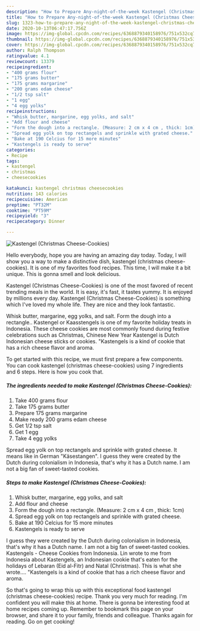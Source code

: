 ```yaml
---
description: "How to Prepare Any-night-of-the-week Kastengel (Christmas Cheese-Cookies)"
title: "How to Prepare Any-night-of-the-week Kastengel (Christmas Cheese-Cookies)"
slug: 1323-how-to-prepare-any-night-of-the-week-kastengel-christmas-cheese-cookies
date: 2020-10-13T06:47:17.756Z
image: https://img-global.cpcdn.com/recipes/6368879340158976/751x532cq70/kastengel-christmas-cheese-cookies-recipe-main-photo.jpg
thumbnail: https://img-global.cpcdn.com/recipes/6368879340158976/751x532cq70/kastengel-christmas-cheese-cookies-recipe-main-photo.jpg
cover: https://img-global.cpcdn.com/recipes/6368879340158976/751x532cq70/kastengel-christmas-cheese-cookies-recipe-main-photo.jpg
author: Ralph Thompson
ratingvalue: 4.1
reviewcount: 13379
recipeingredient:
- "400 grams flour"
- "175 grams butter"
- "175 grams margarine"
- "200 grams edam cheese"
- "1/2 tsp salt"
- "1 egg"
- "4 egg yolks"
recipeinstructions:
- "Whisk butter, margarine, egg yolks, and salt"
- "Add flour and cheese"
- "Form the dough into a rectangle. (Measure: 2 cm x 4 cm , thick: 1cm)"
- "Spread egg yolk on top rectangels and sprinkle with grated cheese."
- "Bake at 190 Celcius for 15 more minutes"
- "Kastengels is ready to serve"
categories:
- Recipe
tags:
- kastengel
- christmas
- cheesecookies

katakunci: kastengel christmas cheesecookies 
nutrition: 143 calories
recipecuisine: American
preptime: "PT32M"
cooktime: "PT59M"
recipeyield: "3"
recipecategory: Dinner

---
```



![Kastengel (Christmas Cheese-Cookies)](https://img-global.cpcdn.com/recipes/6368879340158976/751x532cq70/kastengel-christmas-cheese-cookies-recipe-main-photo.jpg)

Hello everybody, hope you are having an amazing day today. Today, I will show you a way to make a distinctive dish, kastengel (christmas cheese-cookies). It is one of my favorites food recipes. This time, I will make it a bit unique. This is gonna smell and look delicious.

Kastengel (Christmas Cheese-Cookies) is one of the most favored of recent trending meals in the world. It is easy, it's fast, it tastes yummy. It is enjoyed by millions every day. Kastengel (Christmas Cheese-Cookies) is something which I've loved my whole life. They are nice and they look fantastic.

Whisk butter, margarine, egg yolks, and salt. Form the dough into a rectangle.. Kastengel or Kaasstengels is one of my favorite holiday treats in Indonesia. These cheese cookies are most commonly found during festive celebrations such as Christmas, Chinese New Year Kastengel is Dutch Indonesian cheese sticks or cookies. &#34;Kastengels is a kind of cookie that has a rich cheese flavor and aroma.


To get started with this recipe, we must first prepare a few components. You can cook kastengel (christmas cheese-cookies) using 7 ingredients and 6 steps. Here is how you cook that.

<!--inarticleads1-->

##### The ingredients needed to make Kastengel (Christmas Cheese-Cookies):

1. Take 400 grams flour
1. Take 175 grams butter
1. Prepare 175 grams margarine
1. Make ready 200 grams edam cheese
1. Get 1/2 tsp salt
1. Get 1 egg
1. Take 4 egg yolks


Spread egg yolk on top rectangels and sprinkle with grated cheese. It means like in German &#34;Käsestangen&#34;. I guess they were created by the Dutch during colonialism in Indonesia, that&#39;s why it has a Dutch name. I am not a big fan of sweet-tasted cookies. 

<!--inarticleads2-->

##### Steps to make Kastengel (Christmas Cheese-Cookies):

1. Whisk butter, margarine, egg yolks, and salt
1. Add flour and cheese
1. Form the dough into a rectangle. (Measure: 2 cm x 4 cm , thick: 1cm)
1. Spread egg yolk on top rectangels and sprinkle with grated cheese.
1. Bake at 190 Celcius for 15 more minutes
1. Kastengels is ready to serve


I guess they were created by the Dutch during colonialism in Indonesia, that&#39;s why it has a Dutch name. I am not a big fan of sweet-tasted cookies. Kastengels - Cheese Cookies from Indonesia. Lin wrote to me from Indonesia about Kastengels, an Indonesian cookie that&#39;s eaten for the holidays of Lebaran (Eid al-Fitr) and Natal (Christmas). This is what she wrote…. &#34;Kastengels is a kind of cookie that has a rich cheese flavor and aroma. 

So that's going to wrap this up with this exceptional food kastengel (christmas cheese-cookies) recipe. Thank you very much for reading. I'm confident you will make this at home. There is gonna be interesting food at home recipes coming up. Remember to bookmark this page on your browser, and share it to your family, friends and colleague. Thanks again for reading. Go on get cooking!
